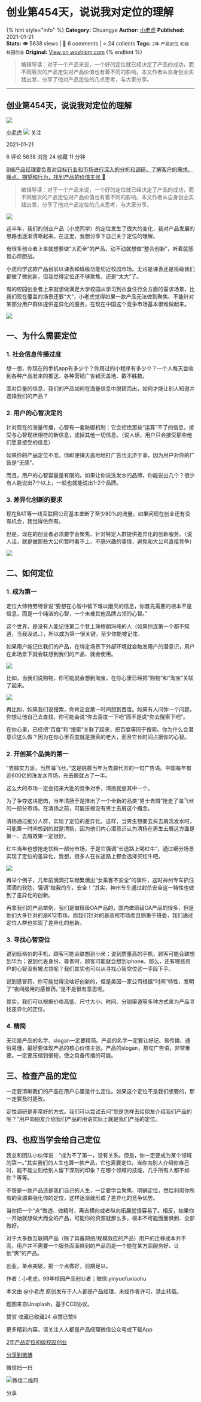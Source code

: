 # 创业第454天，说说我对定位的理解
{% hint style="info" %}
**Category:** Chuangye
**Author:** [小老虎](https://www.woshipm.com/u/113479)
**Published:** 2021-01-21  
**Stats:** 👁️ 5638 views | 💬 6 comments | ⭐ 24 collects
**Tags:** `2年` `产品定位` `初级` `校园创业`
**Original:** [View on woshipm.com](https://www.woshipm.com/chuangye/4347735.html)
{% endhint %}
> 编辑导读：对于一个产品来说，一个好的定位就已经决定了产品的成功，而不同层次的产品定位对产品价值也有着不同的影响。本文作者从自身创业实践出发，分享了他对产品定位的几点思考，与大家分享。

---

## 创业第454天，说说我对定位的理解

[![](https://static.woshipm.com/APP_U_201906_20190620084439_380.jpeg?imageView2/1/w/72/h/72/q/100)](https://www.woshipm.com/u/113479)

[小老虎](https://www.woshipm.com/u/113479) ![](https://static.woshipm.com/tag/1101_1@2x.png) 关注

2021-01-21

6 评论 5638 浏览 24 收藏 11 分钟

[B端产品经理要负责对目标行业和市场进行深入的分析和调研，了解客户的需求、痛点、期望和行为，找到产品的价值主张 🔗](https://ke.qidianla.com/courses/bcpm)

> 编辑导读：对于一个产品来说，一个好的定位就已经决定了产品的成功，而不同层次的产品定位对产品价值也有着不同的影响。本文作者从自身创业实践出发，分享了他对产品定位的几点思考，与大家分享。

![](https://image.woshipm.com/wp-files/2021/01/mmouLADinHC9pkyEFa2p.jpg)

这半年，我们的创业产品（小虎同学）的定位发生了很大的变化，我对产品发展的思路也逐渐清晰起来。在这里，我想分享下自己关于定位的理解。

有很多创业者上来就想要做“大而全”的产品，动不动就想做“整合创新”，听着就感觉心惊胆战。

小虎同学这款产品目前以课表和班级功能切近校园市场。无论是课表还是班级我们都做了微创新，但我觉得定位还不够聚焦，还是“太大”了。

有的校园创业者上来就想做满足大学校园从学习到衣食住行全方面的需求场景，比我们现在覆盖的场景还要“大”，小老虎觉得如果一款产品无法做到聚焦、不能针对某部分用户群体提供差异化的服务，在现在中国这个竞争市场基本很难做起来。

![](https://image.woshipm.com/wp-files/2021/01/7GQ1vg0vkn36na6ZYWMi.png)

## 一、为什么需要定位

### 1\. 社会信息传播过度

想一想，你现在的手机app有多少个？你用过的小程序有多少个？一个人每天会收到各种产品发来的推送、各种营销广告铺天盖地、数不胜数。

面对巨量的信息，我们的产品如何在海量信息中脱颖而出，如何才能让别人知道并选择我们的产品？

### 2\. 用户的心智决定的

针对现在的海量传播，心智有一套防御机制：它会拒绝那些“运算”不了的信息，接受与心智现状相符的新信息，滤掉其他一切信息。（说人话，用户只会接受那些他们愿意接受的信息）

如果你的产品定位不准，你即便铺天盖地地打广告也无济于事，因为用户对你的广告是“无感”。

而且，用户的心智容量是有限的。如果让你说洗发水的品牌，你能说出几个？很少有人能说出7个以上，一般也就能说出1-2个品牌。

### 3\. 差异化创新的要求

现在BAT等一线互联网公司基本垄断了至少80%的流量。如果问现在创业还有没有机会，我觉得依然有。

但是，现在的创业者必须要学会聚焦、针对特定人群提供差异化的创新服务。（说人话，就是做那些大公司暂时看不上、不感兴趣的事情，避免和大公司直接竞争）

![](https://image.woshipm.com/wp-files/2021/01/ymlM3HWEr91G9BwXnKNO.png)

## 二、如何定位

### 1\. 成为第一

定位大师特劳特曾说“要想在心智中留下难以磨灭的信息，你首先需要的根本不是信息，而是一个纯洁的心智，一个未被其他品牌占领的心智。”

这个世界，是没有人能记住第二个登上珠穆朗玛峰的人（如果你连第一个都不知道，当我没说..），所以成为第一很关键，至少你能被记住。

如果用户能记住我们的产品，在特定场景下外部环境就会触发用户的潜意识，用户在此场景下就会联想到我们的产品、就会使用。

![](https://image.woshipm.com/wp-files/2021/01/PDk64NNdFa5UKB2YMgZg.png)

比如，当我们说购物，你可能就会想到淘宝，在你心里已经把“购物”和“淘宝”关联了起来。

![](https://image.woshipm.com/wp-files/2021/01/2LHLtynuAvh93NT4ED6w.png)

再比如，如果我们说搜索，你肯定会第一时间想到百度。如果有人问你一个问题，你想让他自己去查找，你可能会说“你去百度一下吧”而不是说“你去搜索下吧”。

在你心里，已经把“百度”和“搜索”关联了起来，把百度等同于搜索。你为什么会潜意识这么做？因为在你心里百度就是搜索的老大，而且它长时间占据你的心智。

### 2\. 开创某个品类的第一

“去屑实力派，当然海飞丝。”这是姚晨当年为去屑代言的一句广告语。中国每年有近600亿的洗发水市场，光去屑就占了一半。

这么大的市场一定会招来大批的竞争对手，清扬就是其中一个。

为了争夺这块肥肉，当年清扬于是推出了一个全新的品类“男士去屑”抢走了海飞丝的一部分市场。在清扬之前，可能压根没有男士去屑这个概念。

清扬通过细分人群，实现了定位的差异化。这样，当男生想要去买去屑洗发水时，可能第一时间想到的就是清扬，因为他们内心潜意识认为清扬在男生去屑这方面是第一、去屑效果一定很好。

红牛当年也想抢走饮料一部分市场，于是它强调“长途路上喝红牛”，通过细分场景实现了定位的差异化，我想，很多人在长途路上都会选择买红牛吧。

![](https://image.woshipm.com/wp-files/2021/01/7sK0T4jhrqFVUoPqw2cK.jpeg)

再举个例子，几年前滴滴打车频繁爆出“女乘客不安全”的事件，这时神州专车抓住滴滴的软肋，强调“做我的车，安全！”其实，神州专车通过封杀安全这一特性也做到了差异化的创新。

再拿我们的产品举例，我们是做班级OA产品的，国内做班级OA产品的很多，但是他们大多针对的是K12市场，而我们针对的是高校市场而且侧重于班委，我们通过定位人群也实现了差异化的创新。

### 3\. 寻找心智空位

说到低格价的手机，顾客可能会联想到小米；说到质量高的手机，顾客可能会联想到华为；说到代表身份、尊贵时，顾客可能就会想到iphone。那么，还有哪些用户的心智没有被占领呢？我们其实也可以从寻找心智空位这一手段下手。

说到感冒药，你可能觉得没啥好创新的，但是美国一家公司根据“时间”特性，发明了“夜间服用的感冒药。”是不是很有意思呢。

其实，我们可以根据价格高低、尺寸大小、时间、分销渠道等多种方式来为产品寻找差异化的定位。

### 4\. 精简

无论是产品的名字、slogan一定要精简。产品的名字一定要让好记、易传播、通俗易懂，最好要体现产品的核心价值主张。产品的slogan，那句广告语，非常重要。一定要压缩到很短，使之具备传播的可能。

## 三、检查产品的定位

一定要清晰我们的产品在用户心里是什么定位。如果这个定位不是我们想要的，那一定要及时更改。

定性调研是非常好的方式。我们可以尝试去问“您是怎样去给朋友介绍我们产品的呢？”用户向朋友介绍我们产品的用语实际上就是我们产品的定位。

## 四、也应当学会给自己定位

我总和团队小伙伴说：“成为不了第一，没有关系。但是，你一定要成为某个领域的第一。”其实我们的人生也算一款产品，它也需要定位。当你向别人介绍你自己时，能不能立刻给别人留下深刻的印象？在哪个领域的技能，几乎所有人都不如你？等等。

不管是一款产品还是我们自己的人生，一定要学会聚焦、明确定位，然后利用你所有的资源来强化你的定位，这样逐渐就形成了差异化的竞争优势。

当你把一个“点”做透、做精时，再去横向或者纵向拓展就很容易了。相反，如果你一开始就想做大而全的产品，可能你的资源就那么多，根本不可能面面俱到、全部做好。

对于大多数互联网产品（除了具备网络/规模效应的产品）用户的迁移成本并不高，用户并不需要一个服务面面俱到的产品而是一个能在某方面服务好、让他“爽”的产品。

创业，单点突破，把一个点做好，前期足以。

作者：小老虎，99年校园产品创业者；微信:yinyuefuxiaohu

本文由 @小老虎 原创发布于人人都是产品经理，未经作者许可，禁止转载。

题图来自Unsplash，基于CC0协议。

赞赏 收藏已收藏24 点赞已赞6

更多精彩内容，请关注人人都是产品经理微信公众号或下载App

[2年](https://www.woshipm.com/tag/2%e5%b9%b4)[产品定位](https://www.woshipm.com/tag/%e4%ba%a7%e5%93%81%e5%ae%9a%e4%bd%8d)[初级](https://www.woshipm.com/tag/%e5%88%9d%e7%ba%a7)[校园创业](https://www.woshipm.com/tag/%e6%a0%a1%e5%9b%ad%e5%88%9b%e4%b8%9a)

[分享到微博](https://service.weibo.com/share/share.php?appkey=2775287854&title=创业第454天，说说我对定位的理解&url=https://www.woshipm.com/chuangye/4347735.html&pic=https://image.woshipm.com/wp-files/2021/01/mmouLADinHC9pkyEFa2p.jpg)

微信扫一扫

![微信二维码](https://api.pwmqr.com/qrcode/create/?url=https://www.woshipm.com/chuangye/4347735.html)

分享